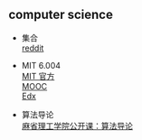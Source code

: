 ## computer science
* 集合  
[reddit](https://www.reddit.com/r/learnprogramming/comments/1zms0p/heres_a_list_of_48_free_online_programmingcs/)  

* MIT 6.004   
[MIT 官方  ](https://6004.mit.edu/  )  
[MOOC](http://mooc.guokr.com/course/2411/Computation-Structures---Part-1--Digital-Circuits/)  
[Edx](https://www.edx.org/course/computation-structures-part-1-digital-mitx-6-004-1x-0#.VMWsDkeUdwC) 

* 算法导论  
[麻省理工学院公开课：算法导论](http://open.163.com/special/opencourse/algorithms.html)